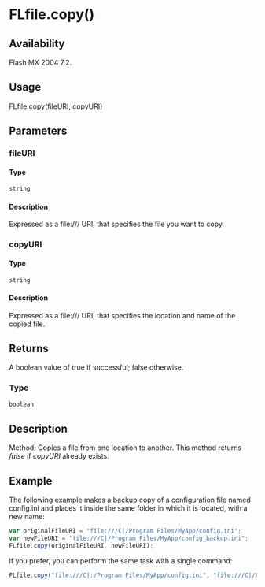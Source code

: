 # FLfile.copy()

## Availability

Flash MX 2004 7.2.

## Usage

FLfile.copy(fileURI, copyURI)

## Parameters

### **fileURI**

#### Type

```typescript
string
```

#### Description

Expressed as a file:/// URI, that specifies the file you want to copy.

### **copyURI**

#### Type

```typescript
string
```

#### Description

Expressed as a file:/// URI, that specifies the location and name of the copied file.

## Returns

A boolean value of true if successful; false otherwise.

### Type

```typescript
boolean
```

## Description

Method; Copies a file from one location to another. This method returns *false* if *copyURI* already exists.

## Example

The following example makes a backup copy of a configuration file named config.ini and places it inside the same folder in which it is located, with a new name:

```javascript
var originalFileURI = "file:///C|/Program Files/MyApp/config.ini";
var newFileURI = "file:///C|/Program Files/MyApp/config_backup.ini";
FLfile.copy(originalFileURI, newFileURI);
```

If you prefer, you can perform the same task with a single command:

```javascript
FLfile.copy("file:///C|:/Program Files/MyApp/config.ini", "file:///C|/Program Files/MyApp/config_backup.ini");
```
